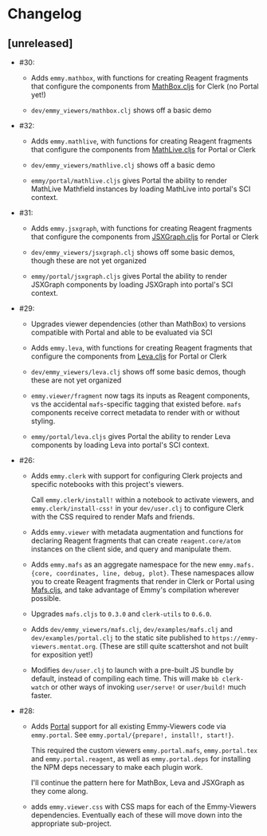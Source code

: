 # Changelog

## [unreleased]

- #30:

  - Adds `emmy.mathbox`, with functions for creating Reagent fragments that
    configure the components from [MathBox.cljs](https://mathbox.mentat.org/)
    for Clerk (no Portal yet!)

  - `dev/emmy_viewers/mathbox.clj` shows off a basic demo

- #32:

  - Adds `emmy.mathlive`, with functions for creating Reagent fragments that
    configure the components from [MathLive.cljs](https://mathlive.mentat.org/)
    for Portal or Clerk

  - `dev/emmy_viewers/mathlive.clj` shows off a basic demo

  - `emmy/portal/mathlive.cljs` gives Portal the ability to render MathLive
    Mathfield instances by loading MathLive into portal's SCI context.

- #31:

  - Adds `emmy.jsxgraph`, with functions for creating Reagent fragments that
    configure the components from [JSXGraph.cljs](https://jsxgraph.mentat.org/)
    for Portal or Clerk

  - `dev/emmy_viewers/jsxgraph.clj` shows off some basic demos, though these are
    not yet organized

  - `emmy/portal/jsxgraph.cljs` gives Portal the ability to render JSXGraph
    components by loading JSXGraph into portal's SCI context.

- #29:

  - Upgrades viewer dependencies (other than MathBox) to versions compatible
    with Portal and able to be evaluated via SCI

  - Adds `emmy.leva`, with functions for creating Reagent fragments that
    configure the components from [Leva.cljs](https://leva.mentat.org/) for
    Portal or Clerk

  - `dev/emmy_viewers/leva.clj` shows off some basic demos, though these are not
    yet organized

  - `emmy.viewer/fragment` now tags its inputs as Reagent components, vs the
    accidental `mafs`-specific tagging that existed before. `mafs` components
    receive correct metadata to render with or without styling.

  - `emmy/portal/leva.cljs` gives Portal the ability to render Leva components
    by loading Leva into portal's SCI context.

- #26:

  - Adds `emmy.clerk` with support for configuring Clerk projects and specific
    notebooks with this project's viewers.

    Call `emmy.clerk/install!` within a notebook to activate viewers, and
    `emmy.clerk/install-css!` in your `dev/user.clj` to configure Clerk with the
    CSS required to render Mafs and friends.

  - Adds `emmy.viewer` with metadata augmentation and functions for declaring
    Reagent fragments that can create `reagent.core/atom` instances on the
    client side, and query and manipulate them.

  - Adds `emmy.mafs` as an aggregate namespace for the new `emmy.mafs.{core,
    coordinates, line, debug, plot}`. These namespaces allow you to create
    Reagent fragments that render in Clerk or Portal using
    [Mafs.cljs](https://github.com/mentat-collective/mafs.cljs), and take
    advantage of Emmy's compilation wherever possible.

  - Upgrades `mafs.cljs` to `0.3.0` and `clerk-utils` to `0.6.0`.

  - Adds `dev/emmy_viewers/mafs.clj`, `dev/examples/mafs.clj` and
    `dev/examples/portal.clj` to the static site published to
    `https://emmy-viewers.mentat.org`. (These are still quite scattershot and
    not built for exposition yet!)

  - Modifies `dev/user.clj` to launch with a pre-built JS bundle by default,
    instead of compiling each time. This will make `bb clerk-watch` or other
    ways of invoking `user/serve!` or `user/build!` much faster.

- #28:

  - Adds [Portal](https://github.com/djblue/portal) support for all existing
    Emmy-Viewers code via `emmy.portal`. See `emmy.portal/{prepare!, install!,
    start!}`.

    This required the custom viewers `emmy.portal.mafs`, `emmy.portal.tex` and
    `emmy.portal.reagent`, as well as `emmy.portal.deps` for installing the NPM
    deps necessary to make each plugin work.

    I'll continue the pattern here for MathBox, Leva and JSXGraph as they come
    along.

  - adds `emmy.viewer.css` with CSS maps for each of the Emmy-Viewers
    dependencies. Eventually each of these will move down into the appropriate
    sub-project.
